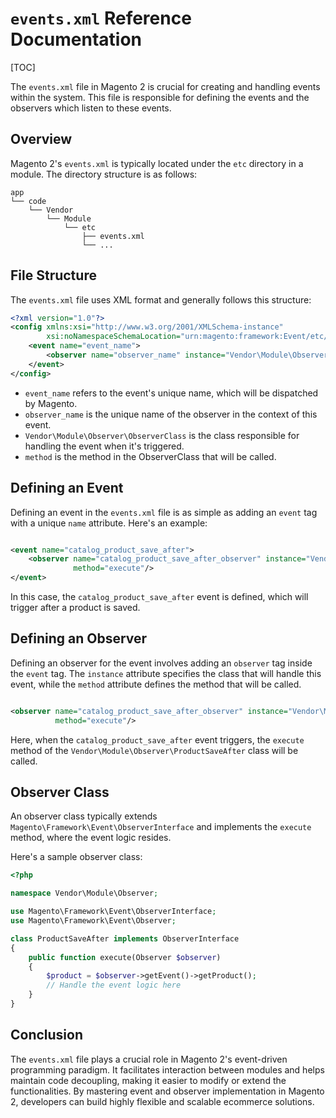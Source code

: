 # `events.xml` Reference Documentation

[TOC]

The `events.xml` file in Magento 2 is crucial for creating and handling events within the system. This file is
responsible for defining the events and the observers which listen to these events.

## Overview

Magento 2's `events.xml` is typically located under the `etc` directory in a module. The directory structure is as
follows:

```plaintext
app
└── code
    └── Vendor
        └── Module
            └── etc
                ├── events.xml
                └── ...
```

## File Structure

The `events.xml` file uses XML format and generally follows this structure:

```xml
<?xml version="1.0"?>
<config xmlns:xsi="http://www.w3.org/2001/XMLSchema-instance"
        xsi:noNamespaceSchemaLocation="urn:magento:framework:Event/etc/events.xsd">
    <event name="event_name">
        <observer name="observer_name" instance="Vendor\Module\Observer\ObserverClass" method="execute"/>
    </event>
</config>
```

- `event_name` refers to the event's unique name, which will be dispatched by Magento.
- `observer_name` is the unique name of the observer in the context of this event.
- `Vendor\Module\Observer\ObserverClass` is the class responsible for handling the event when it's triggered.
- `method` is the method in the ObserverClass that will be called.

## Defining an Event

Defining an event in the `events.xml` file is as simple as adding an `event` tag with a unique `name` attribute. Here's
an example:

```xml

<event name="catalog_product_save_after">
    <observer name="catalog_product_save_after_observer" instance="Vendor\Module\Observer\ProductSaveAfter"
              method="execute"/>
</event>
```

In this case, the `catalog_product_save_after` event is defined, which will trigger after a product is saved.

## Defining an Observer

Defining an observer for the event involves adding an `observer` tag inside the `event` tag. The `instance` attribute
specifies the class that will handle this event, while the `method` attribute defines the method that will be called.

```xml

<observer name="catalog_product_save_after_observer" instance="Vendor\Module\Observer\ProductSaveAfter"
          method="execute"/>
```

Here, when the `catalog_product_save_after` event triggers, the `execute` method of
the `Vendor\Module\Observer\ProductSaveAfter` class will be called.

## Observer Class

An observer class typically extends `Magento\Framework\Event\ObserverInterface` and implements the `execute` method,
where the event logic resides.

Here's a sample observer class:

```php
<?php

namespace Vendor\Module\Observer;

use Magento\Framework\Event\ObserverInterface;
use Magento\Framework\Event\Observer;

class ProductSaveAfter implements ObserverInterface
{
    public function execute(Observer $observer)
    {
        $product = $observer->getEvent()->getProduct();
        // Handle the event logic here
    }
}
```

## Conclusion

The `events.xml` file plays a crucial role in Magento 2's event-driven programming paradigm. It facilitates interaction
between modules and helps maintain code decoupling, making it easier to modify or extend the functionalities. By
mastering event and observer implementation in Magento 2, developers can build highly flexible and scalable ecommerce
solutions.